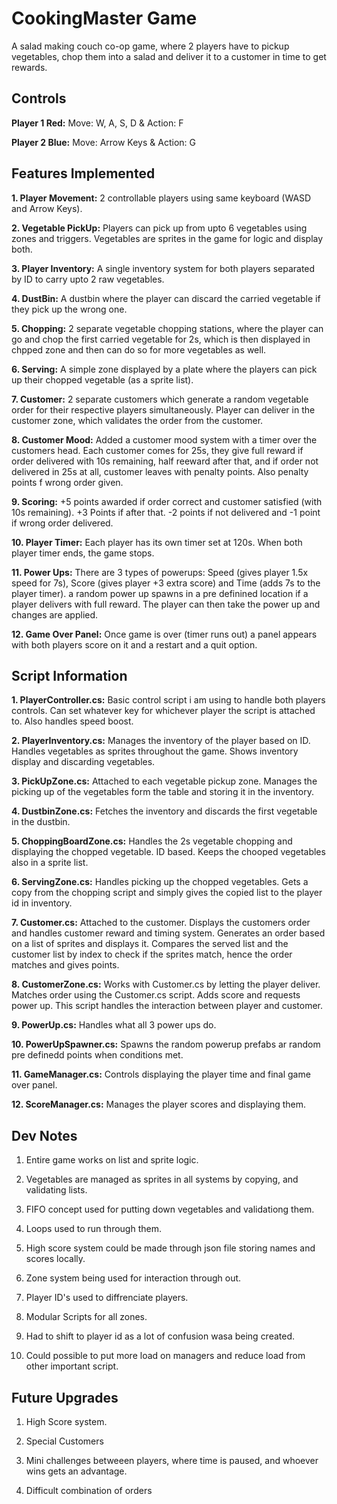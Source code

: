 # CookingMaster Game
A salad making couch co-op game, where 2 players have to pickup vegetables, chop them into a salad and deliver it to a customer in time to get rewards.

## Controls
**Player 1 Red:** Move: W, A, S, D & Action: F

**Player 2 Blue:** Move: Arrow Keys & Action: G

## Features Implemented
**1. Player Movement:** 2 controllable players using same keyboard (WASD and Arrow Keys).

**2. Vegetable PickUp:** Players can pick up from upto 6 vegetables using zones and triggers. Vegetables are sprites in the game for logic and display both.

**3. Player Inventory:** A single inventory system for both players separated by ID to carry upto 2 raw vegetables.

**4. DustBin:** A dustbin where the player can discard the carried vegetable if they pick up the wrong one.

**5. Chopping:** 2 separate vegetable chopping stations, where the player can go and chop the first carried vegetable for 2s, which is then displayed in chpped zone and then can do so for more vegetables as well.

**6. Serving:** A simple zone displayed by a plate where the players can pick up their chopped vegetable (as a sprite list).

**7. Customer:** 2 separate customers which generate a random vegetable order for their respective players simultaneously. Player can deliver in the customer zone, which validates the order from the customer.

**8. Customer Mood:** Added a customer mood system with a timer over the customers head. Each customer comes for 25s, they give full reward if order delivered with 10s remaining, half reeward after that, and if order not delivered in 25s at all, customer leaves with penalty points. Also penalty points f wrong order given.

**9. Scoring:** +5 points awarded if order correct and customer satisfied (with 10s remaining). +3 Points if after that. -2 points if not delivered and -1 point if wrong order delivered.

**10. Player Timer:** Each player has its own timer set at 120s. When both player timer ends, the game stops.

**11. Power Ups:** There are 3 types of powerups: Speed (gives player 1.5x speed for 7s), Score (gives player +3 extra score) and Time (adds 7s to the player timer). a random power up spawns in a pre definined location if a player delivers with full reward. The player can then take the power up and changes are applied.

**12. Game Over Panel:** Once game is over (timer runs out) a panel appears with both players score on it and a restart and a quit option.


## Script Information
**1. PlayerController.cs:** Basic control script i am using to handle both players controls. Can set whatever key for whichever player the script is attached to. Also handles speed boost.

**2. PlayerInventory.cs:** Manages the inventory of the player based on ID. Handles vegetables as sprites throughout the game. Shows inventory display and discarding vegetables.

**3. PickUpZone.cs:** Attached to each vegetable pickup zone. Manages the picking up of the vegetables form the table and storing it in the inventory.

**4. DustbinZone.cs:** Fetches the inventory and discards the first vegetable in the dustbin.

**5. ChoppingBoardZone.cs:** Handles the 2s vegetable chopping and displaying the chopped vegetable. ID based. Keeps the chooped vegetables also in a sprite list.

**6. ServingZone.cs:** Handles picking up the chopped vegetables. Gets a copy from the chopping script and simply gives the copied list to the player id in inventory.

**7. Customer.cs:** Attached to the customer. Displays the customers order and handles customer reward and timing system. Generates an order based on a list of sprites and displays it. Compares the served list and the customer list by index to check if the sprites match, hence the order matches and gives points.

**8. CustomerZone.cs:** Works with Customer.cs by letting the player deliver. Matches order using the Customer.cs script. Adds score and requests power up. This script handles the interaction between player and customer.

**9. PowerUp.cs:** Handles what all 3 power ups do.

**10. PowerUpSpawner.cs:** Spawns the random powerup prefabs ar random pre definedd points when conditions met.

**11. GameManager.cs:** Controls displaying the player time and final game over panel.

**12. ScoreManager.cs:** Manages the player scores and displaying them.

## Dev Notes
1. Entire game works on list and sprite logic. 

2. Vegetables are managed as sprites in all systems by copying, and validating lists.

3. FIFO concept used for putting down vegetables and validationg them.

4. Loops used to run through them.

5. High score system could be made through json file storing names and scores locally.

6. Zone system being used for interaction through out.

7. Player ID's used to diffrenciate players.

8. Modular Scripts for all zones.

9. Had to shift to player id as a lot of confusion wasa being created.

10. Could possible to put more load on managers and reduce load from other important script.


## Future Upgrades

1. High Score system.

2. Special Customers

3. Mini challenges betweeen players, where time is paused, and whoever wins gets an advantage.

4. Difficult combination of orders























